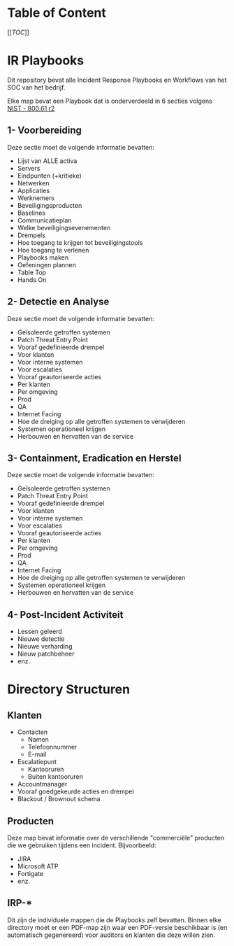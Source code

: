 # Table of Content
[[_TOC_]]

# IR Playbooks
Dit repository bevat alle Incident Response Playbooks en Workflows van het SOC van het bedrijf.

Elke map bevat een Playbook dat is onderverdeeld in 6 secties volgens [NIST - 800.61 r2](https://nvlpubs.nist.gov/nistpubs/SpecialPublications/NIST.SP.800-61r2.pdf)

## 1- Voorbereiding

Deze sectie moet de volgende informatie bevatten:
- Lijst van ALLE activa
- Servers
- Eindpunten (+kritieke)
- Netwerken
- Applicaties
- Werknemers
- Beveiligingsproducten
- Baselines
- Communicatieplan
- Welke beveiligingsevenementen
- Drempels
- Hoe toegang te krijgen tot beveiligingstools
- Hoe toegang te verlenen
- Playbooks maken
- Oefeningen plannen
- Table Top
- Hands On

## 2- Detectie en Analyse
Deze sectie moet de volgende informatie bevatten:
- Geïsoleerde getroffen systemen
- Patch Threat Entry Point
- Vooraf gedefinieerde drempel
- Voor klanten
- Voor interne systemen
- Voor escalaties
- Vooraf geautoriseerde acties
- Per klanten
- Per omgeving
- Prod
- QA
- Internet Facing
- Hoe de dreiging op alle getroffen systemen te verwijderen
- Systemen operationeel krijgen
- Herbouwen en hervatten van de service
  
## 3- Containment, Eradication en Herstel
Deze sectie moet de volgende informatie bevatten:
- Geïsoleerde getroffen systemen
- Patch Threat Entry Point
- Vooraf gedefinieerde drempel
- Voor klanten
- Voor interne systemen
- Voor escalaties
- Vooraf geautoriseerde acties
- Per klanten
- Per omgeving
- Prod
- QA
- Internet Facing
- Hoe de dreiging op alle getroffen systemen te verwijderen
- Systemen operationeel krijgen
- Herbouwen en hervatten van de service

## 4- Post-Incident Activiteit
- Lessen geleerd
- Nieuwe detectie
- Nieuwe verharding
- Nieuw patchbeheer
- enz.
 
# Directory Structuren
## Klanten
- Contacten
    - Namen
    - Telefoonnummer
    - E-mail
- Escalatiepunt
    - Kantooruren
    - Buiten kantooruren
- Accountmanager
- Vooraf goedgekeurde acties en drempel
- Blackout / Brownout schema

## Producten
Deze map bevat informatie over de verschillende "commerciële" producten die we gebruiken tijdens een incident. Bijvoorbeeld:

- JIRA
- Microsoft ATP
- Fortigate
- enz.

## IRP-*
Dit zijn de individuele mappen die de Playbooks zelf bevatten. Binnen elke directory moet er een PDF-map zijn waar een PDF-versie beschikbaar is (en automatisch gegenereerd) voor auditors en klanten die deze willen zien.
